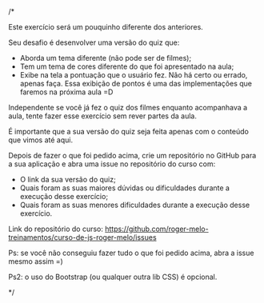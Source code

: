 /*

Este exercício será um pouquinho diferente dos anteriores.

Seu desafio é desenvolver uma versão do quiz que:

- Aborda um tema diferente (não pode ser de filmes);
- Tem um tema de cores diferente do que foi apresentado na aula;
- Exibe na tela a pontuação que o usuário fez. Não há certo ou errado, apenas faça. Essa exibição de pontos é uma das implementações 
que faremos na próxima aula =D

Independente se você já fez o quiz dos filmes enquanto acompanhava a aula, tente fazer esse exercício sem rever partes da aula.

É importante que a sua versão do quiz seja feita apenas com o conteúdo que vimos até aqui.

Depois de fazer o que foi pedido acima, crie um repositório no GitHub para a sua aplicação e abra uma issue no repositório do curso com:

- O link da sua versão do quiz;
- Quais foram as suas maiores dúvidas ou dificuldades durante a execução desse exercício;
- Quais foram as suas menores dificuldades durante a execução desse exercício.

Link do repositório do curso: https://github.com/roger-melo-treinamentos/curso-de-js-roger-melo/issues

Ps: se você não conseguiu fazer tudo o que foi pedido acima, abra a issue mesmo assim =)

Ps2: o uso do Bootstrap (ou qualquer outra lib CSS) é opcional.

*/